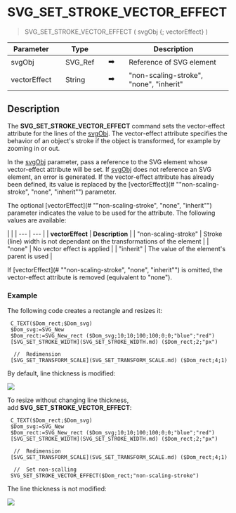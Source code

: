 # SVG_SET_STROKE_VECTOR_EFFECT

> SVG_SET_STROKE_VECTOR_EFFECT ( svgObj {; vectorEffect} )

| Parameter |     | Type |     |     |     | Description |     |
| --- | --- | --- | --- | --- | --- | --- | --- |
| svgObj |     | SVG_Ref |     | ➡️ |     | Reference of SVG element |     |
| vectorEffect |     | String |     | ➡️ |     | "non-scaling-stroke", "none", "inherit" |     |

## Description

The **SVG_SET_STROKE_VECTOR_EFFECT** command sets the vector-effect attribute for the lines of the [svgObj](# "Reference of SVG element"). The vector-effect attribute specifies the behavior of an object's stroke if the object is transformed, for example by zooming in or out.

In the [svgObj](# "Reference of SVG element") parameter, pass a reference to the SVG element whose vector-effect attribute will be set. If [svgObj](# "Reference of SVG element") does not reference an SVG element, an error is generated. If the vector-effect attribute has already been defined, its value is replaced by the [vectorEffect](# ""non-scaling-stroke", "none", "inherit"") parameter.

The optional [vectorEffect](# ""non-scaling-stroke", "none", "inherit"") parameter indicates the value to be used for the attribute. The following values are available:

|     |
| --- | --- |
| **vectorEffect** | **Description** |
| "non-scaling-stroke" | Stroke (line) width is not dependant on the transformations of the element |
| "none" | No vector effect is applied |
| "inherit" | The value of the element's parent is used |

If [vectorEffect](# ""non-scaling-stroke", "none", "inherit"") is omitted, the vector-effect attribute is removed (equivalent to "none").

### Example  

The following code creates a rectangle and resizes it:

```4d
 C_TEXT($Dom_rect;$Dom_svg)  
 $Dom_svg:=SVG_New   
 $Dom_rect:=SVG_New_rect ($Dom_svg;10;10;100;100;0;0;"blue";"red")  
 [SVG_SET_STROKE_WIDTH](SVG_SET_STROKE_WIDTH.md) ($Dom_rect;2;"px")  
   
  //  Redimension  
 [SVG_SET_TRANSFORM_SCALE](SVG_SET_TRANSFORM_SCALE.md) ($Dom_rect;4;1)
```

By default, line thickness is modified:

![](..Home.md..Home.mdpictureHome.md4612721Home.mdpict4612721.en.png)

To resize without changing line thickness, add **SVG_SET_STROKE_VECTOR_EFFECT**:

```4d
 C_TEXT($Dom_rect;$Dom_svg)  
 $Dom_svg:=SVG_New   
 $Dom_rect:=SVG_New_rect ($Dom_svg;10;10;100;100;0;0;"blue";"red")  
 [SVG_SET_STROKE_WIDTH](SVG_SET_STROKE_WIDTH.md) ($Dom_rect;2;"px")  
   
  //  Redimension  
 [SVG_SET_TRANSFORM_SCALE](SVG_SET_TRANSFORM_SCALE.md) ($Dom_rect;4;1)  
   
  //  Set non-scalling  
 SVG_SET_STROKE_VECTOR_EFFECT($Dom_rect;"non-scaling-stroke")
```

The line thickness is not modified:

![](..Home.md..Home.mdpictureHome.md4612723Home.mdpict4612723.en.png)

